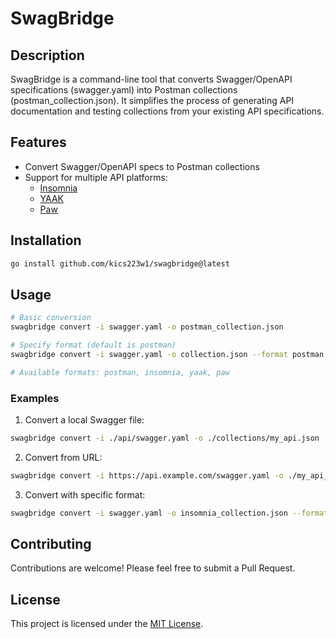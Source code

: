 # SwagBridge

## Description

SwagBridge is a command-line tool that converts Swagger/OpenAPI specifications (swagger.yaml) into Postman collections (postman_collection.json). It simplifies the process of generating API documentation and testing collections from your existing API specifications.

## Features

- Convert Swagger/OpenAPI specs to Postman collections
- Support for multiple API platforms:
  - [Insomnia](https://insomnia.rest/download)
  - [YAAK](https://yaak.app/)
  - [Paw](https://paw.cloud/)

## Installation

```bash
go install github.com/kics223w1/swagbridge@latest
```

## Usage

```bash
# Basic conversion
swagbridge convert -i swagger.yaml -o postman_collection.json

# Specify format (default is postman)
swagbridge convert -i swagger.yaml -o collection.json --format postman

# Available formats: postman, insomnia, yaak, paw
```

### Examples

1. Convert a local Swagger file:

```bash
swagbridge convert -i ./api/swagger.yaml -o ./collections/my_api.json
```

2. Convert from URL:

```bash
swagbridge convert -i https://api.example.com/swagger.yaml -o ./my_api_collection.json
```

3. Convert with specific format:

```bash
swagbridge convert -i swagger.yaml -o insomnia_collection.json --format insomnia
```

## Contributing

Contributions are welcome! Please feel free to submit a Pull Request.

## License

This project is licensed under the [MIT License](LICENSE).
